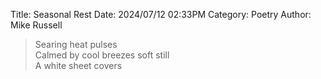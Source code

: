 Title: Seasonal Rest
Date: 2024/07/12 02:33PM
Category: Poetry
Author: Mike Russell

> Searing heat pulses<br>
> Calmed by cool breezes soft still<br>
> A white sheet covers
